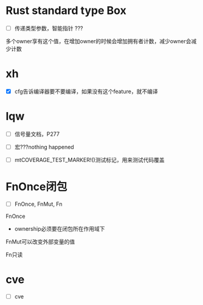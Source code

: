 # Rust standard type Box

- [ ] 传递类型参数，智能指针  ???

多个owner享有这个值，在增加owner的时候会增加拥有者计数，减少owner会减少计数

# xh

- [X] cfg告诉编译器要不要编译，如果没有这个feature，就不编译

# lqw

- [ ] 信号量文档，P277

- [ ] 宏???nothing happened

- [ ] mtCOVERAGE_TEST_MARKER!()测试标记，用来测试代码覆盖

# FnOnce闭包

- [ ] FnOnce, FnMut, Fn

FnOnce
-   ownership必须要在闭包所在作用域下

FnMut可以改变外部变量的值

Fn只读

# cve

- [ ] cve